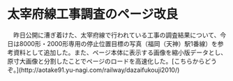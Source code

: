 # 太宰府線工事調査のページ改良

<div class="section">　昨日公開に漕ぎ着けた、太宰府線で行われている工事の調査結果について、今日は8000形・2000形専用の停止位置目標の写真（福岡（天神）駅1番線）を参考資料として追加した。また、ページ本体に表示する画像を縮小版データとし、原寸大画像と分割したことでページのロードを高速化した。[こちらからどうぞ。](http://aotake91.yu-nagi.com/railway/dazaifukouji2010/)</div>
